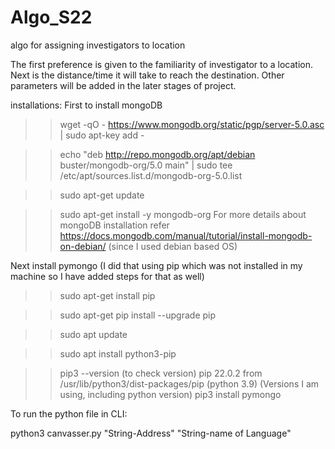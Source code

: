 # Algo_S22
algo for assigning investigators to location

The first preference is given to the familiarity of investigator to a location. Next is the distance/time it will take to reach the destination. Other parameters will be added in the later stages of project.  

installations:
First to install mongoDB 
>>wget -qO - https://www.mongodb.org/static/pgp/server-5.0.asc | sudo apt-key add - 

>>echo "deb http://repo.mongodb.org/apt/debian buster/mongodb-org/5.0 main" | sudo tee /etc/apt/sources.list.d/mongodb-org-5.0.list 

>>sudo apt-get update

>>sudo apt-get install -y mongodb-org
For more details about mongoDB installation refer https://docs.mongodb.com/manual/tutorial/install-mongodb-on-debian/ (since I used debian based OS)

Next install pymongo (I did that using pip which was not installed in my machine so I have added steps for that as well)
>>sudo apt-get install pip 

>>sudo apt-get pip install --upgrade pip  

>>sudo apt update 

>>sudo apt install python3-pip  

>>pip3 --version             (to check version)
pip 22.0.2 from /usr/lib/python3/dist-packages/pip (python 3.9)                    (Versions I am using, including python version)
>>pip3 install pymongo 


To run the python file in CLI:

python3 canvasser.py "String-Address" "String-name of Language"
